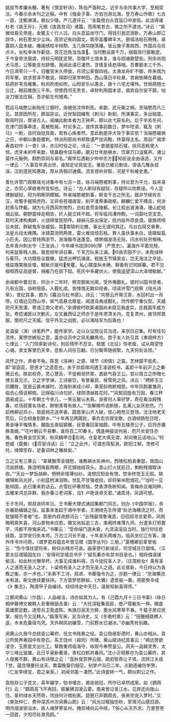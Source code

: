 <!-- { "loadSidebar": true } -->
姚叔节孝廉永概，著有《慎宜轩诗》，陈伯严亟称之。近岁与余共事大学，至相契洽。今春示余未刊之近稿，中有《偕金子善、方伯岂游北海，登万寿山作歌》七古一首，沈郁淋漓，极似少陵。严几道评云：“全篇借白头宫监口中发捣，此法得诸杜老《哀王孙》、元稹《连昌宫词》诸篇，而用笔苍古，微之所不逮也。”诗云：“紫微垣昏无帝座，金鳘玉ぐ行人过。白头宫监尚守门，得钱引我恣游卧。万寿山即辽琼华，树石葱龙少尘垛。高宗记有四国文，筑亭盖覆碑丰大。嵌墙法帖石稍残，承露铜人盘未破。雕阑绣柱半倾颓，玉几珠帘随荡播。皆云庚子乘舆西，外国兵屯任点ネ。长松幸末作薪烧，宫花岂免当刍垄。当时敷设直千万，捆载径行那敢逻。于今皇帝法唐虞，持较元明犹足贺。崇陵坏土惜未复，谁与招魂歌楚些。刑余尚抱犬马思，公等能言勿辞懊。我闻此语已凄然，含情复续悲填咽。吾曹额本三千外，今日凋零只一千。旧餐官米久停放，月须公家银四钱。太液龙舟旷不御，昨来偶为将军晕。欲求恩泽不敢说，得即归家学种田。西山落日半轮悬，宫阙依稀在暮烟。枯荷折苇凫雁集，秋风吹雨如吹。山阳安乐以愚全，唐十六宅尤堪怜。世局原随士议迁，眼前推倒三千年。但使西邻无责言，卓财利用国本坚，虞宾自尔安不颠，咄汝刀锯法应捐，吾亦偷生何憾焉。”

苞运马端愍公新贻任江督时，突被张汶祥刺死。来歙、武元衡之祸，至端愍而凡三见。其原因所在，颇滋异议。近世梨园编有《刺马》新剧，所演事实，多出揣度。取阅时目，厚诬古人。闻编此剧本者为王钟声，颇以此弋获名利。后于辛亥冬间，在津门因事牵连，竟被枪毙，时论多之。或传其事前数日，梦中呓语，辄及《刺马》一剧，且时自挞其面，若有心疾者然。意此剧是非大背于事实欤？当端愍被祸之日，中朝以重臣樱刺，特派刑部尚书郑敦谨严加讯鞫，终莫得主名。周自广阁学寿昌初作《一昔》诗，亦沿时俗之论，诗云：“一昔狼星陨石城，扶风恶耗使人惊。虎牙未听呼来歙，犊鼻翻令误马卿。磨刃廿年胎祸水，饮章万口溢冤声。诸公莫作元衡例，斟酌崇祠与易名。”阁学后遇勒少仲中丞方，知前说全由诬造，又作一律云：“人事百年真出世，谁知定论死犹无。重臣已被元衡误，谤语几罹永叔诬。泣到遗民知惠政，荐从贤相识通儒。流言惑听非智，况是千秋被史愚。”

善化许雪门观察瑶光诗集中有七古一首，咏马端愍被刺事，持论至为平允，兹并录之，亦究心掌故者所宜知也。诗云：“古人断狱有疑狱，存疑所以防欺诬。今人定律删疑狱，阳为明晰阴模糊。昨来端愍被刺事，斯变千古之所无。既非节侯佐东汉，攻蜀手握铜虎符。又非伯苍翊唐室，削平淮蔡秉政枢。麒麟仁爱不搏击，何涉封豕与馋躯。胡为七月西风吹惨烈，白虹直贯金陵都。长江蛟出波涛涌，锺山蛇结烟云驱。朝野震悼走相告，奸人挺立转不趋。将军临讯漕帅鞫，一词莫吐空支吾。其时天津构夷衅，火烧拜堂民怒呼。赫赫元臣出保定，抚内绥外烦良谟。彼族啧啧议未就，群疑鬼车张威弧。其南辕判北撤，事出无谓何其迂。乌台白简交章奏，法星光动太微隅。冰镜莫测罔两景，雷火难烧顽石枯。罪人虽伏事未白，徒磔蚁虱小匹夫。因公曾持两浙节，浙海蜃市迷蓬壶。缥缈烟波浩无际，问水何处穷根株。去年青州刺太守（王汝讷，）今年嵊令戕[B096]孥（严思忠）。瀛海升平罢兕殪，何来鼠辈残人肤。我思频年讲召幕，千军万队来江湖。Θ良农固不少，未免绿林与萑苻。大功既告议裁撤，猛虎出柙饥堪虞。蚬旌玉节镇吴会，岂无淘汰之卒徒。缘兹嗾獒施反噬，睚眦示报何癸瞿。私心臆度纵未确，聊备有识同揣摹。君不见桓桓西征高提督，捐躯乃在部下奴。死灰中多藏伏火，使我遥望深山大泽增欷献。”

余闻都中耆旧言，同治十二年时，穆完御紫光阁，受外夷觐礼。彼时以国书至者，凡有五国，自称陪臣。入觐礼成，皆悚惕无敢仰视者。顷读许雪门观察《瑶光诗草》，曾纪其事，题为《暮泊马杜书感》。诗云：“风卷云开霄汉青，水回村出一舟停。红墙远见西山寺，紫气高悬北极星。闻道岛夷成觐礼，欣传朝宁重仪型。天威咫尺天恩渥，寄语江南父老听。”余谓彼时欧美诸国尚未窥见我虚实，且我国军威方张，粤捻诸匪以次剿灭，左文襄西征之师亦于是年肃清关内，克复肃州，故邻邦畏服，懔咫尺之天威。信乎外交之战胜，必以海陆军为后盾也！

吴温叟（涑）诗笔矜严，能传家学。近以众议院议员当选，来京应召集。时有佳句流传，寓愤世嫉俗之意，盖亦议员中之凤毛麟角也。尝于友人处见其《柬胡梓方》七律云：“入门但索新诗句，别后情怀不忍言。赋罢《北征》惊老瘦，试从南望怆心魂。卖文客里仍天幸，息影人间任日翻。已分飘零随弱絮，九天何处诉烦。”

风怀之作，贤者不免。陈思《洛神》之感、靖节《闲情》之篇，艺林靡不脍炙，即“哀窈窕，思贤才”之遗意也。余于京邸席间遇王凌波校书，盖即十年前沪上之秦微云也。跌宕权奇，灵心慧舌，不徒俯视侪辈，直欲气吞王公。尝以周立之所赠七律五首见示。立之字学渊，工诗豪饮，有冒巢民、侯雪苑之风。诗云：“娉婷玉立旧腰肢，犹是云甚未嫁时。沧海别来成小却，熏笼斜倚断相思。中年风韵赢雏凤，临去心情说柳枝。记得临川诗句好，绿阴清昼胜花时。”“风絮回旋有万因，春江杯酒易成尘。十年朝士今余几，一笑云鬟认未真。良夜何人辜好梦，奇花看汝殿残春。欢场寂寞名场老，醉倒青尊有故人。”“空解微吟说断肠，乱离儿女厌悲伤。门前杨柳迎苏小，扇底桃花送李香。圆首家山齐入破，惊心袍笏又登场。沈沈地老天荒后，只合倾身到醉乡。”“十年再见两蹉跎，辜负宏农得宝歌。白酒倾肠愁日短，黄金唾手悔情多。胭脂五夜貂裘暖，丝管春回翠袖颇。中有五陵贵公子，应将赤骥换青娥。”“花叶朝云不易攀，谁将百二叩秦关。偶逢神骏谈何易，咫尺长安住亦难。春色黄金空买笑，秋风鳞甲合俞闲。仓皇老大俱无谓，却对微云话地山。”何鬯威（震彝）《芬室诗话》云：“立之此作，可谓忠简梨涡，欧阳江柳，灵修可托，绮障空存，足备词林之雅故矣。”

立之又有三章云：“翠黛飘零金钿愁，谁教祸水失神州。西陵松柏哀秦瑟，南国山河说顾楼。换泪明珠盈两眼，开花锦烛结双头。青山灯火犹前日，剩粉残烟取决收。”“天台一梦饭胡麻，惘惘余情薄似纱。渴想应知金有恨，焚余终觉玉无瑕。销魂锦帐风光好，小别蓝桥涕泪赊。世乱不甘强收拾，却将柴米慰烟花。”“当时一见能倾国，此日重来若话云。点雪红炉著烦恼，焚香清夜断知闻。青梅赤豆难同种，去雁来鸿总异群。我亦春江老词客，当钅卢艳说卓文君。”诵其诗，风调可想。

壬子冬间，郑叔进同年沅、王书蘅大理式通招集都门同志，创办《中国学报》，余亦襄助编辑之役。兹事本发起于湘中学者，王湘绮先生所谓“处沧海横流之时，而犹强聒不舍者”也。首册内叔进题词云：“丛残最惜鲁淹遗，旧侣招寻总爱奇。风雨晦明真失喜，河山景物未应悲。徵文尚拟追三古，束阁终难薄九师。分遣多灯照寰宇，鸿都不用悔来迟。”书蘅云：“受命端门道未衰，九流滚滚自当时。独行何往悲歧路，显学安归失本师。万古江河长不废，十年哀乐两难为。临风坐忆辽东客，海外传书许问奇。（谓罗君叔蕴去年曾见赠《国学丛刊》三册。）”夏穗卿前辈曾佑云：“伤今惜往望将来，俯仰丛残亦可哀。画革旁行新俎豆，司空城旦已烟埃。（汉窦太后谓辕固生曰：‘安得司空城旦书乎？’疑先秦亦有禁书目录也。）相将偶语谋偷活，如此秋光懒举杯。大事无成谁料得，古今徒叹圣人才。（庄周称女亻禹有圣人之道而无圣人之才，卜粱倚有圣人之才而无圣人之道。此论甚新，今日持以为各教之衡，亦一术也。）”余素不工诗，叔进、书蘅强令为之，亦题一律云：“沧海横流未有涯，斯文绝续要扶持。下方营梦悲群蚁，《大雅》遗音振一夔。周密癸辛成《衤集志》，陶潜甲子自编诗。经经纬史中天日，温故知新喜得师。”

江都闵黄山（尔昌），人品峻洁，诗亦如其为人。有《己酉九月十三日书事》（咏日相伊藤博文被韩人安重根狙击事）云：“大忧深耻集孤臣，绝ㄕ糜躯矢一伸。眼底英雄那足数，道旁兵卫竟虚陈。朱旗日丽天方醉，墨水风寒草不春。千载子房应抚掌，报仇今又见韩人。”磊落写来，足当诗史。又《冬晚村景》云：“田塍细路樵人返，木末危巢宿鸟凭。天外朔风初碾雪，门前野水已凝冰。”亦幽秀有别趣。

闵黄山久居今总统袁公幕府，任文书贱奏之役。袁公隐居彰德时，黄山亦相从。袁公所筑养寿园中有奇石，系王饶州（祖同）所赠。黄山赋诗纪其事云：“崎远势欲凌空，玉质星文出化工。辇致重烦临海守，咏观今奉赞皇公。洞天一品输灵秀，太华三峰比骏雄。此日平泉新著录，青松白鹤共春风。”沈小沂观察亦为袁公幕府，其人俊雅不群。黄山有诗赠之云：“高秋俊赏狎云烟，疏宕恢奇让子贤。流转江关成Т世，蕴含理要托谈天。繁霜晚菊仍相见，别梦卢沟已二年。点勘遗编伤李贺，（亡友李绿宝，君之亲家。）初闻邻笛一凄然。”此诗旋转一气，颇似荆公之作。

袁抱存公子克文，英年媚学，劬书嗜古，甫逾弱冠，所作已卓然成家。如《鹦鹉行》云：“鹦鹉高飞不再回，振翼拂羽凌云雾。南来曾过吴江水，见弃还向陇山住。翠衿绿水天然奇，帘拢何计绾别离。琵琶已非鹦鹉去，夜来空说入梦时。”又《柬张仲仁、费仲深苏州次闵黄山韵》云：“风光过眼独伤秋，寥落河山感旧游。明月烟波锁洹水，故人魂梦寄呈州。掩欢绪向云中结，Т俗心从天外求。万里苍苍一回首，夕阳尽处渺凫鸥。”

